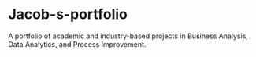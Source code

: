 # Jacob-s-portfolio
A portfolio of academic and industry-based projects in Business Analysis, Data Analytics, and Process Improvement.

